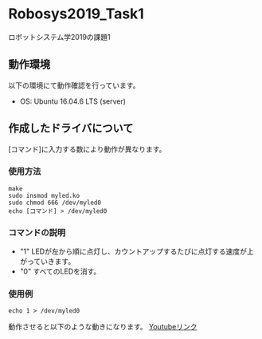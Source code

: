 # Robosys2019_Task1

 ロボットシステム学2019の課題1

## 動作環境

以下の環境にて動作確認を行っています。

- OS: Ubuntu 16.04.6 LTS (server)

## 作成したドライバについて

[コマンド]に入力する数により動作が異なります。

### 使用方法

```
make
sudo insmod myled.ko
sudo chmod 666 /dev/myled0
echo [コマンド] > /dev/myled0
```
### コマンドの説明
- "1" LEDが左から順に点灯し、カウントアップするたびに点灯する速度が上がっていきます。
- "0" すべてのLEDを消す。

### 使用例
```
echo 1 > /dev/myled0
```

動作させると以下のような動きになります。
[Youtubeリンク](https://www.youtube.com/watch?v=FNOWZhn0RNo)
